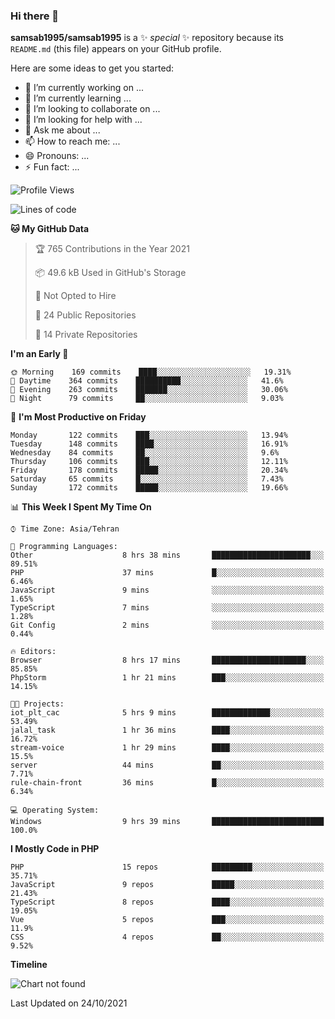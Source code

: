 ### Hi there 👋

**samsab1995/samsab1995** is a ✨ _special_ ✨ repository because its `README.md` (this file) appears on your GitHub profile.

Here are some ideas to get you started:

- 🔭 I’m currently working on ...
- 🌱 I’m currently learning ...
- 👯 I’m looking to collaborate on ...
- 🤔 I’m looking for help with ...
- 💬 Ask me about ...
- 📫 How to reach me: ...
- 😄 Pronouns: ...
- ⚡ Fun fact: ...

<!--START_SECTION:waka-->
![Profile Views](http://img.shields.io/badge/Profile%20Views-0-blue)

![Lines of code](https://img.shields.io/badge/From%20Hello%20World%20I%27ve%20Written-866854%20lines%20of%20code-blue)

**🐱 My GitHub Data** 

> 🏆 765 Contributions in the Year 2021
 > 
> 📦 49.6 kB Used in GitHub's Storage 
 > 
> 🚫 Not Opted to Hire
 > 
> 📜 24 Public Repositories 
 > 
> 🔑 14 Private Repositories  
 > 
**I'm an Early 🐤** 

```text
🌞 Morning    169 commits    ████░░░░░░░░░░░░░░░░░░░░░   19.31% 
🌆 Daytime    364 commits    ██████████░░░░░░░░░░░░░░░   41.6% 
🌃 Evening    263 commits    ███████░░░░░░░░░░░░░░░░░░   30.06% 
🌙 Night      79 commits     ██░░░░░░░░░░░░░░░░░░░░░░░   9.03%

```
📅 **I'm Most Productive on Friday** 

```text
Monday       122 commits    ███░░░░░░░░░░░░░░░░░░░░░░   13.94% 
Tuesday      148 commits    ████░░░░░░░░░░░░░░░░░░░░░   16.91% 
Wednesday    84 commits     ██░░░░░░░░░░░░░░░░░░░░░░░   9.6% 
Thursday     106 commits    ███░░░░░░░░░░░░░░░░░░░░░░   12.11% 
Friday       178 commits    █████░░░░░░░░░░░░░░░░░░░░   20.34% 
Saturday     65 commits     █░░░░░░░░░░░░░░░░░░░░░░░░   7.43% 
Sunday       172 commits    █████░░░░░░░░░░░░░░░░░░░░   19.66%

```


📊 **This Week I Spent My Time On** 

```text
⌚︎ Time Zone: Asia/Tehran

💬 Programming Languages: 
Other                    8 hrs 38 mins       ██████████████████████░░░   89.51% 
PHP                      37 mins             █░░░░░░░░░░░░░░░░░░░░░░░░   6.46% 
JavaScript               9 mins              ░░░░░░░░░░░░░░░░░░░░░░░░░   1.65% 
TypeScript               7 mins              ░░░░░░░░░░░░░░░░░░░░░░░░░   1.28% 
Git Config               2 mins              ░░░░░░░░░░░░░░░░░░░░░░░░░   0.44%

🔥 Editors: 
Browser                  8 hrs 17 mins       █████████████████████░░░░   85.85% 
PhpStorm                 1 hr 21 mins        ███░░░░░░░░░░░░░░░░░░░░░░   14.15%

🐱‍💻 Projects: 
iot_plt_cac              5 hrs 9 mins        █████████████░░░░░░░░░░░░   53.49% 
jalal_task               1 hr 36 mins        ████░░░░░░░░░░░░░░░░░░░░░   16.72% 
stream-voice             1 hr 29 mins        ████░░░░░░░░░░░░░░░░░░░░░   15.5% 
server                   44 mins             ██░░░░░░░░░░░░░░░░░░░░░░░   7.71% 
rule-chain-front         36 mins             █░░░░░░░░░░░░░░░░░░░░░░░░   6.34%

💻 Operating System: 
Windows                  9 hrs 39 mins       █████████████████████████   100.0%

```

**I Mostly Code in PHP** 

```text
PHP                      15 repos            █████████░░░░░░░░░░░░░░░░   35.71% 
JavaScript               9 repos             █████░░░░░░░░░░░░░░░░░░░░   21.43% 
TypeScript               8 repos             ████░░░░░░░░░░░░░░░░░░░░░   19.05% 
Vue                      5 repos             ███░░░░░░░░░░░░░░░░░░░░░░   11.9% 
CSS                      4 repos             ██░░░░░░░░░░░░░░░░░░░░░░░   9.52%

```


**Timeline**

![Chart not found](https://raw.githubusercontent.com/samsab1995/samsab1995/main/charts/bar_graph.png) 


 Last Updated on 24/10/2021
<!--END_SECTION:waka-->

